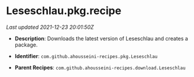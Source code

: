 # Leseschlau.pkg.recipe

_Last updated 2021-12-23 20:01:50Z_

- **Description**: Downloads the latest version of Leseschlau and creates a package.

- **Identifier**: `com.github.ahousseini-recipes.pkg.Leseschlau`

- **Parent Recipes**: `com.github.ahousseini-recipes.download.Leseschlau`
